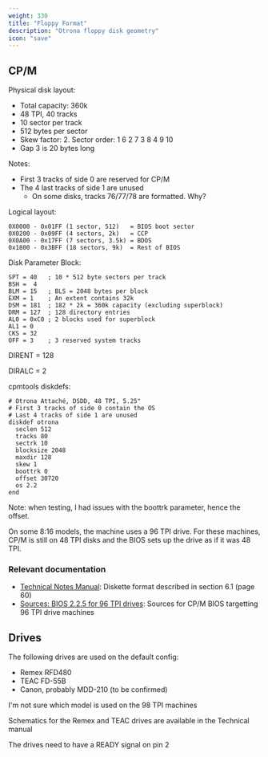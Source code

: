```yaml
---
weight: 330
title: "Floppy Format"
description: "Otrona floppy disk geometry"
icon: "save"
---
```


## CP/M

Physical disk layout:
* Total capacity: 360k
* 48 TPI, 40 tracks
* 10 sector per track
* 512 bytes per sector
* Skew factor: 2. Sector order: 1 6 2 7 3 8 4 9 10
* Gap 3 is 20 bytes long

Notes:
* First 3 tracks of side 0 are reserved for CP/M
* The 4 last tracks of side 1 are unused
  * On some disks, tracks 76/77/78 are formatted. Why?

Logical layout:
```
0X0000 - 0x01FF (1 sector, 512)   = BIOS boot sector
0X0200 - 0x09FF (4 sectors, 2k)   = CCP
0X0A00 - 0x17FF (7 sectors, 3.5k) = BDOS
0x1800 - 0x3BFF (18 sectors, 9k)  = Rest of BIOS
```

Disk Parameter Block:
```
SPT = 40   ; 10 * 512 byte sectors per track 
BSH =  4
BLM = 15   ; BLS = 2048 bytes per block
EXM = 1    ; An extent contains 32k
DSM = 181  ; 182 * 2k = 360k capacity (excluding superblock)
DRM = 127  ; 128 directory entries
AL0 = 0xC0 ; 2 blocks used for superblock
AL1 = 0
CKS = 32
OFF = 3    ; 3 reserved system tracks
```
DIRENT  = 128

DIRALC  = 2

cpmtools diskdefs:
```
# Otrona Attaché, DSDD, 48 TPI, 5.25"
# First 3 tracks of side 0 contain the OS
# Last 4 tracks of side 1 are unused
diskdef otrona
  seclen 512
  tracks 80
  sectrk 10
  blocksize 2048
  maxdir 128
  skew 1
  boottrk 0
  offset 30720
  os 2.2
end
```

Note: when testing, I had issues with the boottrk parameter, hence the offset.

On some 8:16 models, the machine uses a 96 TPI drive. For these machines, CP/M is still on 48 TPI disks and the BIOS sets up the drive as if it was 48 TPI.

### Relevant documentation

* [Technical Notes Manual](</documents/otrona/92-05-1210 - Otrona Attache Technical Manual (1.1).pdf>): Diskette format described in section 6.1 (page 60) 
* [Sources: BIOS 2.2.5 for 96 TPI drives](</files/otrona/source/BIOS25.ASM>): Sources for CP/M BIOS targetting 96 TPI drive machines

## Drives

The following drives are used on the default config:
* Remex RFD480
* TEAC FD-55B
* Canon, probably MDD-210 (to be confirmed)

I'm not sure which model is used on the 98 TPI machines

Schematics for the Remex and TEAC drives are available in the Technical manual

The drives need to have a READY signal on pin 2
